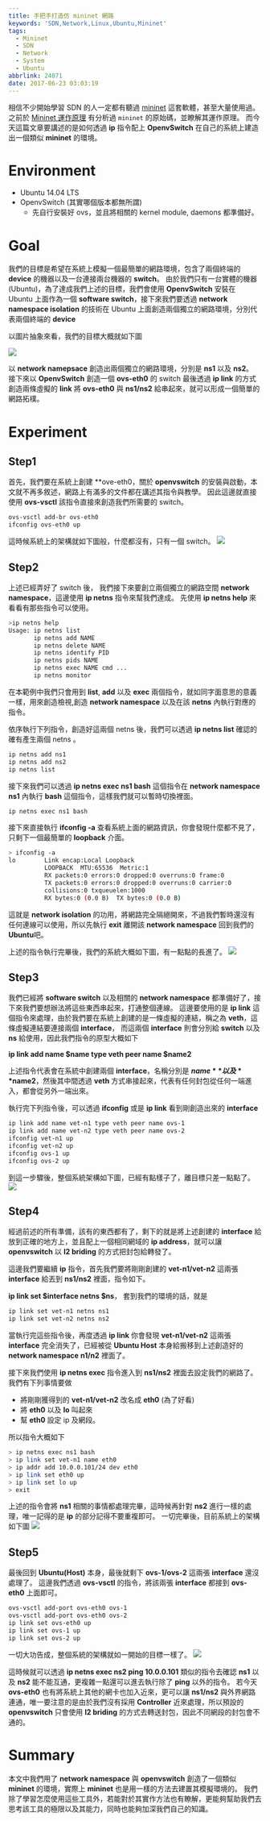 ```yaml
---
title: 手把手打造仿 mininet 網路
keywords: 'SDN,Network,Linux,Ubuntu,Mininet'
tags:
  - Mininet
  - SDN
  - Network
  - System
  - Ubuntu
abbrlink: 24071
date: 2017-06-23 03:03:19
---
```


相信不少開始學習 SDN 的人一定都有聽過 [mininet](http://mininet.org/) 這套軟體，甚至大量使用過。
之前於 [Mininet 運作原理](https://blog.hwchiu.com/2014-08-19-mininet-parsing.html) 有分析過 `mininet` 的原始碼，並瞭解其運作原理。
而今天這篇文章要講述的是如何透過 **ip** 指令配上 **OpenvSwitch** 在自己的系統上建造出一個類似 **mininet** 的環境。

<!--more-->
# Environment
- Ubuntu 14.04 LTS
- OpenvSwitch (其實哪個版本都無所謂)
    - 先自行安裝好 ovs，並且將相關的 kernel module, daemons 都準備好。

# Goal
我們的目標是希望在系統上模擬一個最簡單的網路環境，包含了兩個終端的 **device** 的機器以及一台連接兩台機器的 **switch**。
由於我們只有一台實體的機器 (Ubuntu)，為了達成我們上述的目標，我們會使用 **OpenvSwitch** 安裝在 Ubuntu 上面作為一個 **software switch**，接下來我們要透過 **network namespace isolation** 的技術在 Ubuntu 上面創造兩個獨立的網路環境，分別代表兩個終端的 **device**

以圖片抽象來看，我們的目標大概就如下圖

![](http://i.imgur.com/02gIXfD.jpg)

以 **network namepsace** 創造出兩個獨立的網路環境，分別是 **ns1** 以及 **ns2**。
接下來以 **OpenvSwitch** 創造一個 **ovs-eth0** 的 switch
最後透過 **ip link** 的方式創造兩條虛擬的 **link** 將 **ovs-eth0** 與 **ns1/ns2** 給串起來，就可以形成一個簡單的網路拓樸。


# Experiment
## Step1
首先，我們要在系統上創建 **ove-eth0，關於 **openvswitch** 的安裝與啟動，本文就不再多敘述，網路上有滿多的文件都在講述其指令與教學。
因此這邊就直接使用 **ovs-vsctl** 該指令直接來創造我們所需要的 switch。

```bash
ovs-vsctl add-br ovs-eth0
ifconfig ovs-eth0 up
```

這時候系統上的架構就如下圖般，什麼都沒有，只有一個 switch。
![](http://i.imgur.com/A7BMUXD.jpg)

## Step2
上述已經弄好了 switch 後， 我們接下來要創立兩個獨立的網路空間 **network namespace**，這邊使用 **ip netns** 指令來幫我們達成。
先使用 **ip netns help** 來看看有那些指令可以使用。

```bash
>ip netns help
Usage: ip netns list
       ip netns add NAME
       ip netns delete NAME
       ip netns identify PID
       ip netns pids NAME
       ip netns exec NAME cmd ...
       ip netns monitor
```

在本範例中我們只會用到 **list**, **add** 以及 **exec** 兩個指令，就如同字面意思的意義一樣，用來創造檢視,創造 **network namespace** 以及在該 **netns** 內執行對應的指令。

依序執行下列指令，創造好這兩個 netns 後，我們可以透過 **ip netns list** 確認的確有產生兩個 netns 。

```bash
ip netns add ns1
ip netns add ns2
ip netns list
```

接下來我們可以透過 **ip netns exec ns1 bash** 這個指令在 **network namespace ns1** 內執行 **bash** 這個指令，這樣我們就可以暫時切換裡面。
```bash
ip netns exec ns1 bash
```

接下來直接執行 **ifconfig -a** 查看系統上面的網路資訊，你會發現什麼都不見了，只剩下一個最簡單的 **loopback** 介面。
```bash
> ifconfig -a
lo        Link encap:Local Loopback  
          LOOPBACK  MTU:65536  Metric:1
          RX packets:0 errors:0 dropped:0 overruns:0 frame:0
          TX packets:0 errors:0 dropped:0 overruns:0 carrier:0
          collisions:0 txqueuelen:1000 
          RX bytes:0 (0.0 B)  TX bytes:0 (0.0 B)
```
這就是 **network isolation** 的功用，將網路完全隔絕開來，不過我們暫時還沒有任何連線可以使用，所以先執行 **exit** 離開該 **network namespace** 回到我們的 **Ubuntu**吧。

上述的指令執行完畢後，我們的系統大概如下圖，有一點點的長進了。
![](http://i.imgur.com/zzbxLwQ.jpg)

## Step3
我們已經將 **software switch** 以及相關的 **network namespace** 都準備好了，接下來我們要想辦法將這些東西串起來，打通整個連線。
這邊要使用的是 **ip link** 這個指令來處理，由於我們要在系統上創建的是一條虛擬的連結，稱之為 **veth**，這條虛擬連結要連接兩個 **interface**， 而這兩個 **interface** 則會分別給 **switch** 以及 **ns** 給使用，因此我們指令的原型大概如下

**ip link add name $name type veth peer name $name2**

上述指令代表會在系統中創建兩個 **interface**，名稱分別是 **$name** 以及 **$name2**，然後其中間透過 **veth** 方式串接起來，代表有任何封包從任何一端進入，都會從另外一端出來。

執行完下列指令後，可以透過 **ifconfig** 或是 **ip link** 看到剛創造出來的 **interface**

```bash
ip link add name vet-n1 type veth peer name ovs-1
ip link add name vet-n2 type veth peer name ovs-2
ifconfig vet-n1 up
ifconfig vet-n2 up
ifconfig ovs-1 up
ifconfig ovs-2 up
```

到這一步驟後，整個系統架構如下圖，已經有點樣子了，離目標只差一點點了。
![](http://i.imgur.com/Ek4X7S8.jpg)

## Step4
經過前述的所有準備，該有的東西都有了，剩下的就是將上述創建的 **interface** 給放到正確的地方上，並且配上一個相同網域的 **ip address**，就可以讓 **openvswitch** 以 **l2 briding** 的方式把封包給轉發了。

這邊我們要繼續 **ip** 指令，首先我們要將剛剛創建的 **vet-n1/vet-n2** 這兩張 **interface** 給丟到 **ns1/ns2** 裡面，指令如下。

**ip link set $interface netns $ns**， 套到我們的環境的話，就是

```bash
ip link set vet-n1 netns ns1
ip link set vet-n2 netns ns2
```

當執行完這些指令後，再度透過 **ip link** 你會發現 **vet-n1/vet-n2** 這兩張 **interface** 完全消失了，已經被從 **Ubuntu Host** 本身給搬移到上述創造好的 **network namespace** **n1/n2** 裡面了。

接下來我們使用 **ip netns exec** 指令進入到 **ns1/ns2** 裡面去設定我們的網路了。
我們有下列事情要做
- 將剛剛獲得到的 **vet-n1/vet-n2** 改名成 **eth0** (為了好看)
- 將 **eth0** 以及 **lo** 叫起來
- 幫 **eth0** 設定 ip 及網段。

所以指令大概如下

```bash
> ip netns exec ns1 bash
> ip link set vet-n1 name eth0
> ip addr add 10.0.0.101/24 dev eth0
> ip link set eth0 up
> ip link set lo up
> exit
```

上述的指令會將 **ns1** 相關的事情都處理完畢，這時候再針對 **ns2** 進行一樣的處理，唯一記得的是 **ip** 的部分記得不要重複即可。
一切完畢後，目前系統上的架構如下圖
![](http://i.imgur.com/gC3zpKs.jpg)

## Step5

最後回到 **Ubuntu(Host)** 本身，最後就剩下 **ovs-1/ovs-2** 這兩張 **interface** 還沒處理了。
這邊我們透過 **ovs-vsctl** 的指令，將該兩張 **interface** 都接到 **ovs-eth0** 上面即可。

```bash
ovs-vsctl add-port ovs-eth0 ovs-1
ovs-vsctl add-port ovs-eth0 ovs-2
ip link set ovs-eth0 up
ip link set ovs-1 up
ip link set ovs-2 up
```
一切大功告成，整個系統的架構就如一開始的目標一樣了。
![](http://i.imgur.com/02gIXfD.jpg)

這時候就可以透過 **ip netns exec ns2 ping 10.0.0.101** 類似的指令去確認 **ns1** 以及 **ns2** 能不能互通，更複雜一點還可以進去執行除了 **ping** 以外的指令。
若今天 **ovs-eth0** 也有將系統上其他的網卡也加入近來，更可以讓 **ns1/ns2** 與外界網路連通，唯一要注意的是由於我們沒有採用 **Controller** 近來處理，所以預設的 **openvswitch** 只會使用 **l2 briding** 的方式去轉送封包，因此不同網段的封包會不通的。

# Summary

本文中我們用了 **network namespace** 與 **openvswitch** 創造了一個類似 **mininet** 的環境，實際上 **mininet** 也是用一樣的方法去建置其模擬環境的。
我們除了學習怎麼使用這些工具外，若能對於其實作方法也有瞭解，更能夠幫助我們去思考該工具的極限以及其能力，同時也能夠加深我們自己的知識。
